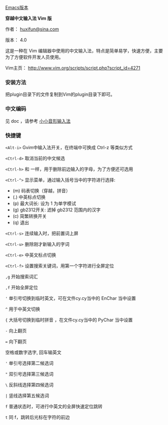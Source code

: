 [Emacs版本](https://github.com/cy2081/cyim-emacs)

**穿越中文输入法 Vim 版**

作者： huxifun@sina.com

版本： 4.0

这是一种在 Vim 编辑器中使用的中文输入法，特点是简单易学，快速方便，主要为了方便软件开发人员使用。

Vim主页： <http://www.vim.org/scripts/script.php?script_id=4271>

### 安装方法

把plugin目录下的文件复制到Vim的plugin目录下即可。

### 中文编码

见 doc ，请参考 [小小音形输入法](http://xxyx.ys168.com/)

### 快捷键

`<Alt-i>` Gvim中输入法开关，在终端中可换成 Ctrl-z 等类似方式

`<Ctrl-d>` 取消当前的中文候选

`<Ctrl-h>` 和 <Backspace> 一样，用于删除前边输入的字母，为了方便还可选用<Ctrl-Space>

`<Ctrl-^>` 显示菜单，通过输入括号当中的字符进行选择:

* (m) 码表切换（穿越，拼音）
* (.) 中英标点切换
* (p) 最大词长: 设为 1 为单字模试
* (g) gb2312开关: 滤掉 gb2312 范围内的汉字
* (c) 简繁转换开关
* (q) 退出

`<Ctrl-s>` 连续输入时，把前置词上屏

`<Ctrl-u>` 删除刚才新输入的字词

`<Ctrl-e>` 中英文标点切换

`<Ctrl-f>` 设置搜索关键词，用第一个字符进行全屏定位

`,g` 开始搜索词汇

`,f` 开始全屏定位

`'` 单引号切换到临时英文，可在文件cy.cy当中的 EnChar 当中设置

`^` 用于中英文切换

`{` 大括号切换到临时拼音 ，在文件cy.cy当中的 PyChar 当中设置

`-` 向上翻页

`=` 向下翻页

空格或数字选字, 回车输英文

`'` 单引号选择第二候选词

`"` 双引号选择第三候选词

`\` 反斜线选择第四候选词

`|` 竖线选择第五候选词

`f` 普通状态时，可进行中英文的全屏快速定位跳转

`t` 同 f，跳转后光标在字符的前边
